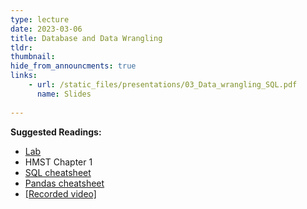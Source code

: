 ```yaml
---
type: lecture
date: 2023-03-06
title: Database and Data Wrangling
tldr: 
thumbnail: 
hide_from_announcments: true
links: 
    - url: /static_files/presentations/03_Data_wrangling_SQL.pdf
      name: Slides
      
---
```

**Suggested Readings:**
- [Lab](https://github.com/phonchi/nsysu-math608-2022/blob/master/static_files/presentations/03_Relational_Database_and_data_wrangling.ipynb)
- HMST Chapter 1
- [SQL cheatsheet](https://www.mit.edu/~amidi/teaching/data-science-tools/study-guide/data-retrieval-with-sql/)
- [Pandas cheatsheet](https://pandas.pydata.org/Pandas_Cheat_Sheet.pdf)
- [[Recorded video]](https://youtube.com/playlist?list=PLHNZtBNWQ-84J-WBvV5xJL4mjvmL0QbAO)
